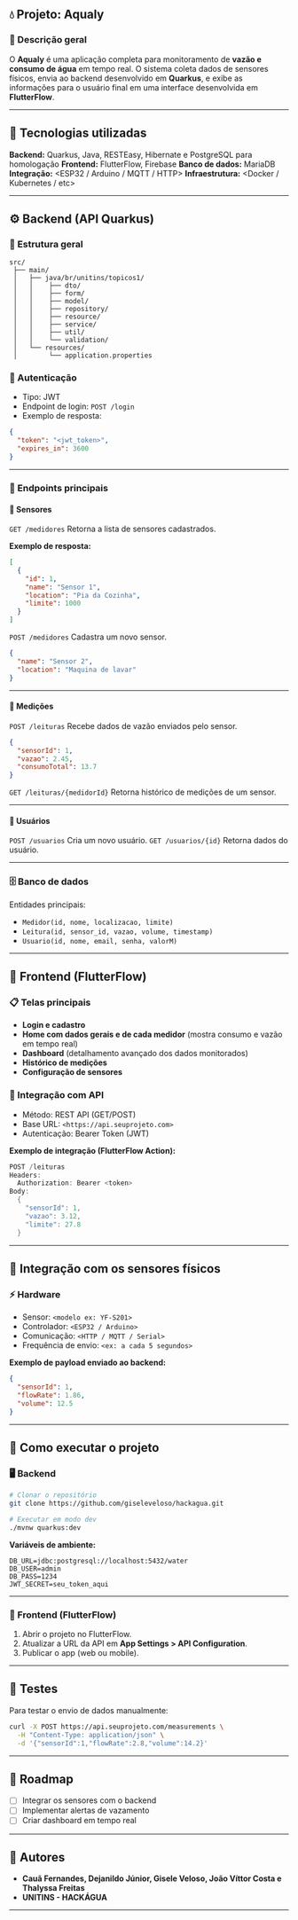## 💧 Projeto: Aqualy

### 🧩 Descrição geral

O **Aqualy** é uma aplicação completa para monitoramento de **vazão e consumo de água** em tempo real.
O sistema coleta dados de sensores físicos, envia ao backend desenvolvido em **Quarkus**, e exibe as informações para o usuário final em uma interface desenvolvida em **FlutterFlow**.

---

## 🚀 Tecnologias utilizadas

**Backend:** Quarkus, Java, RESTEasy, Hibernate e PostgreSQL para homologação
**Frontend:** FlutterFlow, Firebase 
**Banco de dados:** MariaDB
**Integração:** <ESP32 / Arduino / MQTT / HTTP>
**Infraestrutura:** <Docker / Kubernetes / etc>

---

## ⚙️ Backend (API Quarkus)

### 📁 Estrutura geral

```
src/
 ├── main/
 │   ├── java/br/unitins/topicos1/
 │   │    ├── dto/
 │   │    ├── form/
 │   │    ├── model/
 │   │    ├── repository/
 │   │    ├── resource/
 │   │    ├── service/
 │   │    ├── util/
 │   │    └── validation/
 │   └── resources/
 │        └── application.properties
```

### 🔐 Autenticação

* Tipo: JWT 
* Endpoint de login: `POST /login`
* Exemplo de resposta:

```json
{
  "token": "<jwt_token>",
  "expires_in": 3600
}
```

---

### 🌊 Endpoints principais

#### 🔹 **Sensores**

`GET /medidores`
Retorna a lista de sensores cadastrados.

**Exemplo de resposta:**

```json
[
  {
    "id": 1,
    "name": "Sensor 1",
    "location": "Pia da Cozinha",
    "limite": 1000
  }
]
```

`POST /medidores`
Cadastra um novo sensor.

```json
{
  "name": "Sensor 2",
  "location": "Maquina de lavar"
}
```

---

#### 🔹 **Medições**

`POST /leituras`
Recebe dados de vazão enviados pelo sensor.

```json
{
  "sensorId": 1,
  "vazao": 2.45,
  "consumoTotal": 13.7
}
```

`GET /leituras/{medidorId}`
Retorna histórico de medições de um sensor.

---

#### 🔹 **Usuários**

`POST /usuarios`
Cria um novo usuário.
`GET /usuarios/{id}`
Retorna dados do usuário.

---

### 🗄️ Banco de dados

Entidades principais:

* `Medidor(id, nome, localizacao, limite)`
* `Leitura(id, sensor_id, vazao, volume, timestamp)`
* `Usuario(id, nome, email, senha, valorM)`

---

## 📱 Frontend (FlutterFlow)

### 📋 Telas principais

* **Login e cadastro**
* **Home com dados gerais e de cada medidor** (mostra consumo e vazão em tempo real)
* **Dashboard** (detalhamento avançado dos dados monitorados)
* **Histórico de medições**
* **Configuração de sensores**

### 🔌 Integração com API

* Método: REST API (GET/POST)
* Base URL: `<https://api.seuprojeto.com>`
* Autenticação: Bearer Token (JWT)

**Exemplo de integração (FlutterFlow Action):**

```dart
POST /leituras
Headers:
  Authorization: Bearer <token>
Body:
  {
    "sensorId": 1,
    "vazao": 3.12,
    "limite": 27.8
  }
```

---

## 🧠 Integração com os sensores físicos

### ⚡ Hardware

* Sensor: `<modelo ex: YF-S201>`
* Controlador: `<ESP32 / Arduino>`
* Comunicação: `<HTTP / MQTT / Serial>`
* Frequência de envio: `<ex: a cada 5 segundos>`

**Exemplo de payload enviado ao backend:**

```json
{
  "sensorId": 1,
  "flowRate": 1.86,
  "volume": 12.5
}
```

---

## 🧩 Como executar o projeto

### 🖥️ Backend

```bash
# Clonar o repositório
git clone https://github.com/giseleveloso/hackagua.git

# Executar em modo dev
./mvnw quarkus:dev
```

**Variáveis de ambiente:**

```
DB_URL=jdbc:postgresql://localhost:5432/water
DB_USER=admin
DB_PASS=1234
JWT_SECRET=seu_token_aqui
```

---

### 📱 Frontend (FlutterFlow)

1. Abrir o projeto no FlutterFlow.
2. Atualizar a URL da API em **App Settings > API Configuration**.
3. Publicar o app (web ou mobile).

---

## 🧪 Testes

Para testar o envio de dados manualmente:

```bash
curl -X POST https://api.seuprojeto.com/measurements \
  -H "Content-Type: application/json" \
  -d '{"sensorId":1,"flowRate":2.8,"volume":14.2}'
```

---

## 🧭 Roadmap

* [ ] Integrar os sensores com o backend
* [ ] Implementar alertas de vazamento
* [ ] Criar dashboard em tempo real

---

## 👥 Autores

* **Cauã Fernandes, Dejanildo Júnior, Gisele Veloso, João Víttor Costa e Thalyssa Freitas**
* **UNITINS - HACKÁGUA**

---